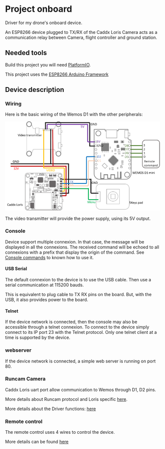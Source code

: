 # Project onboard

Driver for my drone's onboard device.

An ESP8266 device plugged to TX/RX of the Caddx Loris Camera acts as a communication relay between Camera, 
flight controller and ground station.

## Needed tools 

Build this project you will need [PlatformIO](https://docs.platformio.org/en/latest/).

This project uses the [ESP8266 Arduino Framework](https://arduino-esp8266.readthedocs.io/en/latest/)

## Device description


### Wiring

Here is the basic wiring of the Wemos D1 with the other peripherals:

![](doc/wiring.png)

The video transmitter will provide the power supply, using its 5V output.

### Console

Device support multiple connexion. In that case, the message will be displayed in
all the connexions. The received command will be echoed to all connexions with a prefix
that display the origin of the command. See [Console commands](doc/consoleCommands.md) to 
known how to use it.

#### USB Serial

The default connexion to the device is to use the USB cable.
Then use a serial communication at 115200 bauds.

This is equivalent to plug cable to TX RX pins on the board. But, with the USB,
it also provides power to the board.

#### Telnet

If the device network is connected, then the console may also be accessible through a telnet connexion.
To connect to the device simply connect to its IP port 23 with the Telnet protocol.
Only one telnet client at a time is supported by the device.

### webserver

If the device network is connected, a simple web server is running on port 80.

### Runcam Camera

Caddx Loris uart port allow communication to Wemos through D1, D2 pins.

More details about Runcam protocol and Loris specific [here](doc/RuncamProtocol.md).

More details about the Driver functions: [here](doc/RuncamDriver.md)

### Remote control

The remote control uses 4 wires to control the device.

More details can be found [here](doc/remoteDevice.md)



